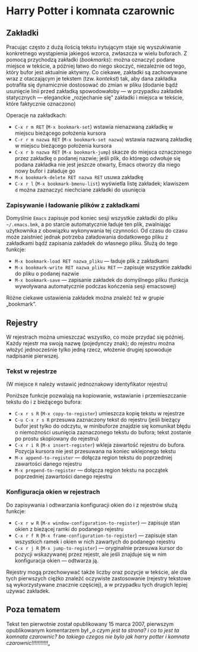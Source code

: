 # Harry Potter i komnata czarownic

## Zakładki

Pracując często z dużą ilością tekstu irytującym staje się wyszukiwanie konkretnego wystąpienia jakiegoś wzorca, zwłaszcza w wielu buforach.
Z pomocą przychodzą zakładki (_bookmarks_): można oznaczyć podane miejsce w tekście, a później łatwo do niego skoczyć, niezależnie od tego, który bufor jest aktualnie aktywny. Co ciekawe, zakładki są zachowywane wraz z otaczającym je tekstem (tzw. _kontekst_) tak, aby dana zakładka potrafiła się dynamicznie dostosować do zmian w pliku (dodanie bądź usunięcie linii przed zakładką spowodowałoby — w przypadku zakładek statycznych — eleganckie „rozjechanie się” zakładki i miejsca w tekście, które faktycznie oznaczono)

Operacje na zakładkach:

* `C-x r m RET` (`M-x bookmark-set`) wstawia nienazwaną zakładkę w miejscu bieżącego położenia kursora
* `C-r r m nazwa RET` (`M-x bookmark-set nazwa`) wstawia nazwaną zakładkę w miejscu bieżącego położenia kursora
* `C-x r b nazwa RET` (`M-x bookmark-jump`) skacze do miejsca oznaczonego przez zakładkę o podanej nazwie; jeśli plik, do którego odwołuje się podana zakładka nie jest jeszcze otwarty, Emacs otworzy dla niego nowy bufor i załaduje go
* `M-x bookmark-delete RET nazwa RET` usuwa zakładkę
* `C-x r l` (`M-x bookmark-bmenu-list`) wyświetla listę zakładek; klawiszem `d` można zaznaczyć niechciane zakładki do usunięcia

### Zapisywanie i ładowanie plików z zakładkami

Domyślnie `Emacs` zapisuje pod koniec sesji wszystkie zakładki do pliku `~/.emacs.bmk`, a po starcie automatycznie ładuje ten plik, zwalniając użytkownika z obowiązku wykonywania tej czynności. Od czasu do czasu może zaistnieć jednak potrzeba załadowania dodatkowego pliku z zakładkami bądź zapisania zakładek do własnego pliku. Służą do tego funkcje:

* `M-x bookmark-load RET nazwa_pliku` — ładuje plik z zakładkami
* `M-x bookmark-write RET nazwa_pliku RET` — zapisuje wszystkie zakładki do pliku o podanej nazwie
* `M-x bookmark-save` — zapisanie zakładek do domyślnego pliku (funkcja wywoływana automatycznie podczas kończenia sesji emacsowej)

Różne ciekawe ustawienia zakładek można znaleźć też w grupie „bookmark”.

## Rejestry

W rejestrach można umieszczać wszystko, co może przydać się później. Każdy rejestr ma swoją nazwę (pojedynczy znak); do rejestru można włożyć jednocześnie tylko jedną rzecz, włożenie drugiej spowoduje nadpisanie pierwszej.

### Tekst w rejestrze

(W miejsce `R` należy wstawić jednoznakowy identyfikator rejestru)

Poniższe funkcje pozwalają na kopiowanie, wstawianie i przemieszczanie tekstu do i z bieżącego bufora:

* `C-x r s R` (`M-x copy-to-register`) umieszcza kopię tekstu w rejestrze
* `C-u C-x r s R` przesuwa zaznaczony tekst do rejestru (jeśli bieżący bufor jest tylko do odczytu, w minibuforze znajdzie się komunikat błędu o niemożności usunięcia zaznaczonego tekstu do bufora; tekst zostanie po prostu skopiowany do rejestru)
* `C-x r i R` (`M-x insert-register`) wkleja zawartość rejestru do bufora. Pozycja kursora nie jest przesuwana na koniec wklejonego tekstu
* `M-x append-to-register` — dołącza region tekstu do poprzedniej zawartości danego rejestru
* `M-x prepend-to-register` — dołącza region tekstu na początek poprzedniej zawartości danego rejestru

### Konfiguracja okien w rejestrach

Do zapisywania i odtwarzania konfiguracji okien do i z rejestrów służą funkcje:

* `C-x r w R` (`M-x window-configuration-to-register`) — zapisuje stan okien z bieżącej ramki do podanego rejestru
* `C-x r f R` (`M-x frame-configuration-to-register`) — zapisuje stan wszystkich ramek i okien w nich zawartych do podanego rejestru
* `C-x r j R` (`M-x jump-to-register`) — oryginalnie przesuwa kursor do pozycji wskazywanej przez rejestr, ale jeśli znajduje się w nim konfiguracja okien — odtwarza ją.

Rejestry mogą przechowywać także liczby oraz pozycje w tekście, ale dla tych pierwszych ciężko znaleźć oczywiste zastosowanie (rejestry tekstowe są wykorzystywane znacznie częściej), a w przypadku tych drugich lepiej używać zakładek.

## Poza tematem

Tekst ten pierwotnie został opublikowany 15 marca 2007, pierwszym opublikowanym komentarzem był _„o czym jest ta strona? i co to jest ta komnata czarownic? bo takiego czegos nie bylo jak harry potter i komnata czarownic!!!!!!!!!!!„_
